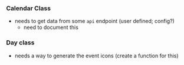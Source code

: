 ### Calendar Class
- needs to get data from some `api` endpoint (user defined; config?)
  - need to document this

### Day class
- needs a way to generate the event icons (create a function for this)
